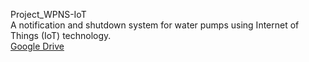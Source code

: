 Project_WPNS-IoT\
A notification and shutdown system for water pumps using Internet of Things (IoT) technology.\
[Google Drive](https://drive.google.com/drive/u/0/folders/1-4541lYKCcQ_6zZ-MB3Gp7mohkY8YfqE)